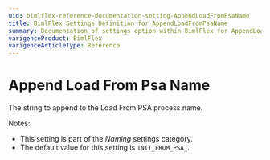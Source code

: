 ```yaml
---
uid: bimlflex-reference-documentation-setting-AppendLoadFromPsaName
title: BimlFlex Settings Definition for AppendLoadFromPsaName
summary: Documentation of settings option within BimlFlex for AppendLoadFromPsaName
varigenceProduct: BimlFlex
varigenceArticleType: Reference
---
```


# Append Load From Psa Name

The string to append to the Load From PSA process name.

Notes:

* This setting is part of the *Naming* settings category.
* The default value for this setting is `INIT_FROM_PSA_`.